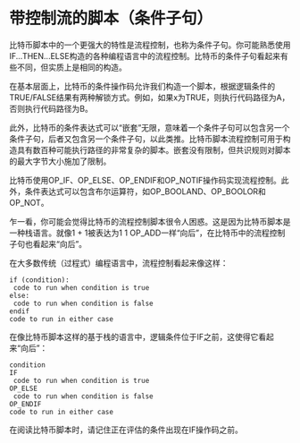 # 带控制流的脚本（条件子句）

比特币脚本中的一个更强大的特性是流程控制，也称为条件子句。你可能熟悉使用IF...THEN...ELSE构造的各种编程语言中的流程控制。比特币的条件子句看起来有些不同，但实质上是相同的构造。

在基本层面上，比特币的条件操作码允许我们构造一个脚本，根据逻辑条件的TRUE/FALSE结果有两种解锁方式。例如，如果x为TRUE，则执行代码路径为A，否则执行代码路径为B。

此外，比特币的条件表达式可以“嵌套”无限，意味着一个条件子句可以包含另一个条件子句，后者又包含另一个条件子句，以此类推。比特币脚本流程控制可用于构造具有数百种可能执行路径的非常复杂的脚本。嵌套没有限制，但共识规则对脚本的最大字节大小施加了限制。

比特币使用OP\_IF、OP\_ELSE、OP\_ENDIF和OP\_NOTIF操作码实现流程控制。此外，条件表达式可以包含布尔运算符，如OP\_BOOLAND、OP\_BOOLOR和OP\_NOT。

乍一看，你可能会觉得比特币的流程控制脚本很令人困惑。这是因为比特币脚本是一种栈语言。就像1 + 1被表达为1 1 OP\_ADD一样“向后”，在比特币中的流程控制子句也看起来“向后”。

在大多数传统（过程式）编程语言中，流程控制看起来像这样：

```
if (condition):
 code to run when condition is true
else:
 code to run when condition is false
endif
code to run in either case
```

在像比特币脚本这样的基于栈的语言中，逻辑条件位于IF之前，这使得它看起来“向后”：

```
condition
IF
 code to run when condition is true
OP_ELSE
 code to run when condition is false
OP_ENDIF
code to run in either case
```

在阅读比特币脚本时，请记住正在评估的条件出现在IF操作码之前。
